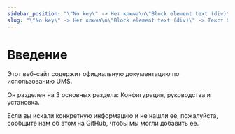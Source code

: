 ```yaml
---
sidebar_position: "\"No key\" -> Нет ключа\n\"Block element text (div)\" -> Текст блочного элемента (div)"
slug: "\"No key\" -> Нет ключа\n\"Block element text (div)\" -> Текст блочного элемента (div)"
---
```


# Введение

Этот веб-сайт содержит официальную документацию по использованию UMS.

Он разделен на 3 основных раздела: Конфигурация, руководства и установка.

Если вы искали конкретную информацию и не нашли ее, пожалуйста, сообщите нам об этом на GitHub, чтобы мы могли добавить ее.
